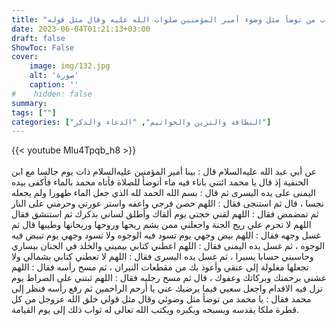 ```yaml
---
title: "ثواب من توضأ مثل وضوء أمير المؤمنين صلوات الله عليه وقال مثل قوله" 
date: 2023-06-04T01:21:13+03:00
draft: false
ShowToc: False
cover:
    image: img/132.jpg
    alt: 'صورة'
    caption: ''
#    hidden: false
summary: 
tags: [""]
categories: ["النظافة والتزين والخواتيم", "الدعاء والذكر"]
---
```

{{< youtube Mlu4Tpqb_h8 >}}  
 <br>
عن أبي عبد الله عليه‌السلام قال : بينا أمير المؤمنين عليه‌السلام ذات يوم جالسا
مع ابن الحنفية إذ قال يا محمد ائتني باناء فيه ماء أتوضأ للصلاة فأتاه
محمد بالماء فأكفى بيده اليمنى على يده اليسرى ثم قال : بسم الله الحمد
لله الذي جعل الماء طهورا ولم يجعله نجسا ، قال ثم استنجى فقال :
اللهم حصن فرجي واعفه واستر عورتي وحرمني على النار ثم تمضمض
فقال : اللهم لقني حجتي يوم ألقاك وأطلق لساني بذكرك ثم استنشق فقال
اللهم لا تحرم علي ريح الجنة واجعلني ممن يشم ريحها وروحها وريحانها
وطيبها قال ثم غسل وجهه فقال : اللهم بيض وجهي يوم تسود فيه
الوجوه ولا تسود وجهي يوم تبيض فيه الوجوه ، ثم غسل يده اليمنى
فقال : اللهم اعطني كتابي بيميني والخلد في الجنان بيساري وحاسبني حسابا
يسيرا ، ثم غسل يده اليسرى فقال : اللهم لا تعطني كتابي بشمالي ولا
تجعلها مغلولة إلى عنقي وأعوذ بك من مقطعات النيران ، ثم مسح رأسه
فقال : اللهم غشني برحمتك وبركاتك وعفوك ، قال ثم مسح رجليه فقال :
اللهم ثبتني على الصراط يوم تزل فيه الاقدام واجعل سعيي فيما يرضيك
عني يا أرحم الراحمين ثم رفع رأسه فنظر إلى محمد فقال : يا محمد من
توضأ مثل وضوئي وقال مثل قولي خلق الله عزوجل من كل قطرة ملكا
يقدسه ويسبحه ويكبره ويكتب الله تعالى له ثواب ذلك إلى يوم القيامة.


